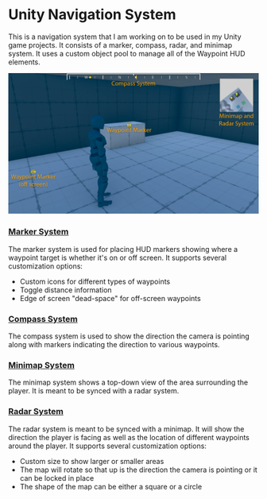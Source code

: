 # Unity Navigation System
This is a navigation system that I am working on to be used in my Unity game projects.  It consists of a marker, compass, radar, and minimap system. It uses a custom object pool to manage all of the Waypoint HUD elements.

![Unity Navigation System](unity-navigation-system.jpg)

### [Marker System](MarkerSystem.cs)
The marker system is used for placing HUD markers showing where a waypoint target is whether it's on or off screen.  It supports several customization options:

 - Custom icons for different types of waypoints
 - Toggle distance information
 - Edge of screen "dead-space" for off-screen waypoints
 
 ### [Compass System](CompassSystem.cs)
 The compass system is used to show the direction the camera is pointing along with markers indicating the direction to various waypoints.

 ### [Minimap System](MinimapSystem.cs)
 The minimap system shows a top-down view of the area surrounding the player.  It is meant to be synced with a radar system.

### [Radar System](RadarSystem.cs)
The radar system is meant to be synced with a minimap.  It will show the direction the player is facing as well as the location of different waypoints around the player.  It supports several customization options:

- Custom size to show larger or smaller areas
- The map will rotate so that up is the direction the camera is pointing or it can be locked in place
- The shape of the map can be either a square or a circle